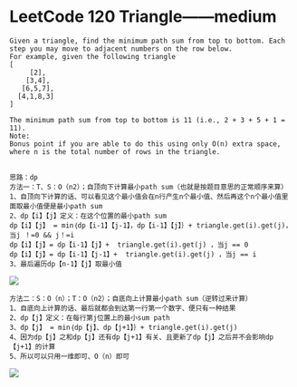 # LeetCode 120 Triangle——medium
```
Given a triangle, find the minimum path sum from top to bottom. Each step you may move to adjacent numbers on the row below.
For example, given the following triangle
[
     [2],
    [3,4],
   [6,5,7],
  [4,1,8,3]
]

The minimum path sum from top to bottom is 11 (i.e., 2 + 3 + 5 + 1 = 11).
Note:
Bonus point if you are able to do this using only O(n) extra space, where n is the total number of rows in the triangle.


思路：dp
方法一：T、S：O（n2）；自顶向下计算最小path sum（也就是按题目意思的正常顺序来算）
1、自顶向下计算的话、可以看见这个最小值会在n行产生n个最小值、然后再这个n个最小值里面取最小值便是最小path sum
2、dp【i】【j】定义：在这个位置的最小path sum
dp【i】【j】 = min｛dp【i-1】【j-1】，dp【i-1】【j】｝+ triangle.get(i).get(j)，当j ！=0 && j！=i
dp【i】【j】= dp【i-1】【j】+  triangle.get(i).get(j) ，当j == 0
dp【i】【j】= dp【i-1】【j-1】+  triangle.get(i).get(j) ，当j == i
3、最后遍历dp【n-1】【j】取最小值

```
![](https://github.com/only-you/interview/blob/master/picture/120-1.png)

```
方法二：S：O（n）；T：O（n2）；自底向上计算最小path sum（逆转过来计算）
1、自底向上计算的话、最后就都会到达第一行第一个数字、便只有一种结果
2、dp【j】定义：在每行第j位置上的最小sum path
3、dp【j】 = min｛dp【j】、dp【j+1】｝+ triangle.get(i).get(j) 
4、因为dp【j】之和dp【j】还有dp【j+1】有关、且更新了dp【j】之后并不会影响dp【j+1】的计算
5、所以可以只用一维即可、O（n）即可
```
![](https://github.com/only-you/interview/blob/master/picture/120-2.png)
